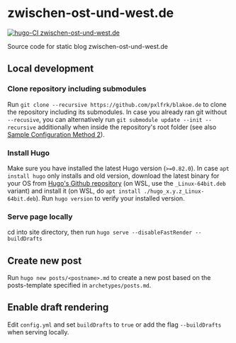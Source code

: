 # zwischen-ost-und-west.de

[![hugo-CI zwischen-ost-und-west.de](https://github.com/pxlfrk/zwischen-ost-und-west.de/actions/workflows/hugo-CI.yml/badge.svg)](https://github.com/pxlfrk/zwischen-ost-und-west.de/actions/workflows/hugo-CI.yml)

Source code for static blog zwischen-ost-und-west.de

## Local development

### Clone repository including submodules
Run `git clone --recursive https://github.com/pxlfrk/blakoe.de` to clone the repository including its submodules.
In case you already ran git without `--recusive`, you can alternatively run `git submodule update --init --recursive` additionally when inside the repository's root folder (see also [Sample Configuration Method 2](https://github.com/adityatelange/hugo-PaperMod/wiki/Installation#sample-configyml)).

### Install Hugo
Make sure you have installed the latest Hugo version (`>=0.82.0`). In case `apt install hugo` only installs and old version, download the latest binary for your OS from [Hugo's Github repository](https://github.com/gohugoio/hugo/releases/latest) (on WSL, use the `_Linux-64bit.deb` variant) and install it (on WSL, do `apt install ./hugo_x.y.z_Linux-64bit.deb`).
Run `hugo version` to verify your installed version.

### Serve page locally
cd into site directory, then run `hugo serve --disableFastRender --buildDrafts`

## Create new post
Run `hugo new posts/<postname>.md` to create a new post based on the posts-template specified in `archetypes/posts.md`.

## Enable draft rendering
Edit `config.yml` and set `buildDrafts` to `true` or add the flag `--buildDrafts` when serving locally.
